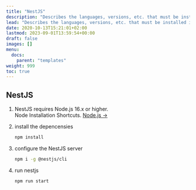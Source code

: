 ```yaml
---
title: "NestJS"
description: "Describes the languages, versions, etc. that must be installed in accordance with the framework."
lead: "Describes the languages, versions, etc. that must be installed in accordance with the framework."
date: 2020-10-13T15:21:01+02:00
lastmod: 2023-09-01T13:59:54+00:00
draft: false
images: []
menu:
  docs:
    parent: "templates"
weight: 999
toc: true
---
```

## NestJS

1. NestJS requires Node.js 16.x or higher.<br>
  Node Installation Shortcuts. [Node.js →](https://nodejs.org/en/)

2. install the depencensies<br>
    ```bash
    npm install
    ```

3. configure the NestJS server
    ```bash
    npm i -g @nestjs/cli
    ```

4. run nestjs
    ```bash
    npm run start
    ```
